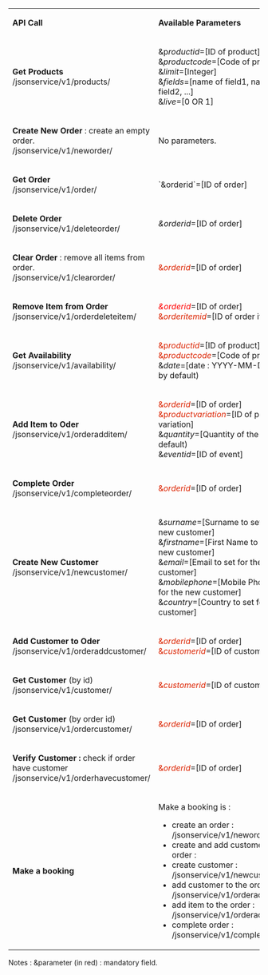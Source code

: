<table><tbody>
<tr>
<td class=""><p><strong>API Call</strong></p></td>
<td class=""><p><strong>Available Parameters</strong></p></td>
</tr>
<tr>
<td class=""><p><strong>Get Products</strong> <br class="atl-forced-newline">
/jsonservice/v1/products/</p></td>
<td class=""><p>&amp;p<em>roductid</em>=[ID of product] <strong>OR</strong> &amp;<em>productcode</em>=[Code of product] <br class="atl-forced-newline">
&amp;<em>limit</em>=[Integer] <br class="atl-forced-newline">
&amp;<em>fields</em>=[name of field1, name of field2, ...] <br class="atl-forced-newline">
&amp;<em>live</em>=[0 OR 1]</p></td>
</tr>
<tr>
<td class=""><p><strong>Create New Order</strong> : create an empty order. <br class="atl-forced-newline">
/jsonservice/v1/neworder/</p></td>
<td class=""><p>No parameters.</p></td>
</tr>
<tr>
<td class=""><p><strong>Get Order</strong> <br class="atl-forced-newline">
/jsonservice/v1/order/</p></td>
<td class=""><p>`&amp;orderid`=[ID of order]</p></td>
</tr>
<tr>
<td class=""><p><strong>Delete Order</strong> <br class="atl-forced-newline">
/jsonservice/v1/deleteorder/</p></td>
<td class=""><p><em color="red">&amp;orderid</em>=[ID of order]</p></td>
</tr>
<tr>
<td class=""><p><strong>Clear Order</strong> : remove all items from order. <br class="atl-forced-newline">
/jsonservice/v1/clearorder/</p></td>
<td class=""><p><span style="color: rgb(220,35,0);">&amp;<em>orderid</em></span>=[ID of order]</p></td>
</tr>
<tr>
<td class=""><p><strong>Remove Item from Order</strong> <br class="atl-forced-newline">
/jsonservice/v1/orderdeleteitem/</p></td>
<td class=""><p><font color="red"><em>&amp;orderid</em></font>=[ID of order] <br class="atl-forced-newline">
<span style="color: rgb(220,35,0);">&amp;<em>orderitemid</em></span>=[ID of order item]</p></td>
</tr>
<tr>
<td class=""><p><strong>Get Availability</strong> <br class="atl-forced-newline">
/jsonservice/v1/availability/</p></td>
<td class=""><p><span style="color: rgb(220,35,0);">&amp;p<em>roductid</em></span>=[ID of product] <span style="color: rgb(220,35,0);"><strong>OR</strong> &amp;<em>productcode</em></span>=[Code of product] <br class="atl-forced-newline">
&amp;<em>date</em>=[date : YYYY-MM-DD] (today by default)</p></td>
</tr>
<tr>
<td class=""><p><strong>Add Item to Oder</strong> <br class="atl-forced-newline">
/jsonservice/v1/orderadditem/</p></td>
<td class=""><p><span style="color: rgb(220,35,0);">&amp;<em>orderid</em></span>=[ID of order] <br class="atl-forced-newline">
<span style="color: rgb(220,35,0);">&amp;p<em>roductvariation</em></span>=[ID of price variation] <br class="atl-forced-newline">
&amp;<em>quantity</em>=[Quantity of the item] (1 by default) <br class="atl-forced-newline">
&amp;<em>eventid</em>=[ID of event]</p></td>
</tr>
<tr>
<td class=""><p><strong>Complete Order</strong> <br class="atl-forced-newline">
/jsonservice/v1/completeorder/</p></td>
<td class=""><p><span style="color: rgb(220,35,0);">&amp;<em>orderid</em></span>=[ID of order]</p></td>
</tr>
<tr>
<td class=""><p><strong>Create New Customer</strong> <br class="atl-forced-newline">
/jsonservice/v1/newcustomer/</p></td>
<td class=""><p>&amp;<em>surname</em>=[Surname to set for the new customer] <br class="atl-forced-newline">
&amp;<em>firstname</em>=[First Name to set for the new customer] <br class="atl-forced-newline">
&amp;<em>email</em>=[Email to set for the new customer] <br class="atl-forced-newline">
&amp;<em>mobilephone</em>=[Mobile Phone to set for the new customer] <br class="atl-forced-newline">
&amp;<em>country</em>=[Country to set for the new customer]</p></td>
</tr>
<tr>
<td class=""><p><strong>Add Customer to Oder</strong> <br class="atl-forced-newline">
/jsonservice/v1/orderaddcustomer/</p></td>
<td class=""><p><span style="color: rgb(220,35,0);">&amp;<em>orderid</em></span>=[ID of order] <br class="atl-forced-newline">
<span style="color: rgb(220,35,0);">&amp;<em>customerid</em></span>=[ID of customer]</p></td>
</tr>
<tr>
<td class=""><p><strong>Get Customer</strong> (by id) <br class="atl-forced-newline">
/jsonservice/v1/customer/</p></td>
<td class=""><p><span style="color: rgb(220,35,0);">&amp;<em>customerid</em></span>=[ID of customer]</p></td>
</tr>
<tr>
<td class=""><p><strong>Get Customer</strong> (by order id) <br class="atl-forced-newline">
/jsonservice/v1/ordercustomer/</p></td>
<td class=""><p><span style="color: rgb(220,35,0);">&amp;<em>orderid</em></span>=[ID of order]</p></td>
</tr>
<tr>
<td class=""><p><strong>Verify Customer :</strong> check if order have customer <br class="atl-forced-newline">
/jsonservice/v1/orderhavecustomer/</p></td>
<td class=""><p><span style="color: rgb(220,35,0);">&amp;<em>orderid</em></span>=[ID of order]</p></td>
</tr>
<tr>
<td class=""><p><strong>Make a booking</strong></p></td>
<td class=""><p>Make a booking is : <br class="atl-forced-newline"></p>
<ul class="alternate">
	<li>create an order : /jsonservice/v1/neworder/ <br class="atl-forced-newline"></li>
	<li>create and add customer to the order : <br class="atl-forced-newline"></li>
	<li>create customer : /jsonservice/v1/newcustomer/ <br class="atl-forced-newline"></li>
	<li>add customer to the order : /jsonservice/v1/orderaddcustomer/ <br class="atl-forced-newline"></li>
	<li>add item to the order : /jsonservice/v1/orderadditem/ <br class="atl-forced-newline"></li>
	<li>complete order : /jsonservice/v1/completeorder/</li>
</ul>
</td>
</tr>
</tbody></table>

Notes :
&parameter (in red) : mandatory field.

